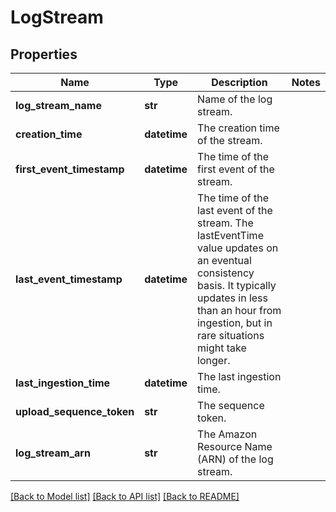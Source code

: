 # LogStream


## Properties
Name | Type | Description | Notes
------------ | ------------- | ------------- | -------------
**log_stream_name** | **str** | Name of the log stream. | 
**creation_time** | **datetime** | The creation time of the stream. | 
**first_event_timestamp** | **datetime** | The time of the first event of the stream. | 
**last_event_timestamp** | **datetime** | The time of the last event of the stream. The lastEventTime value updates on an eventual consistency basis. It typically updates in less than an hour from ingestion, but in rare situations might take longer. | 
**last_ingestion_time** | **datetime** | The last ingestion time. | 
**upload_sequence_token** | **str** | The sequence token. | 
**log_stream_arn** | **str** | The Amazon Resource Name (ARN) of the log stream. | 

[[Back to Model list]](../README.md#documentation-for-models) [[Back to API list]](../README.md#documentation-for-api-endpoints) [[Back to README]](../README.md)


